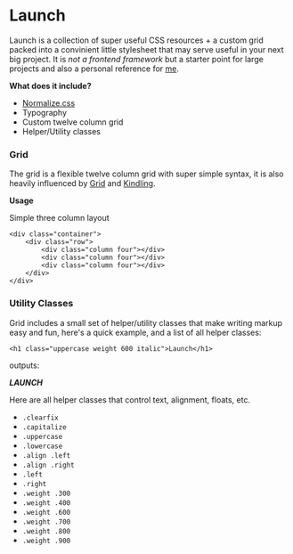 
# Launch

Launch is a collection of super useful CSS resources + a custom grid packed into a convinient little stylesheet that may serve useful in your next big project. It is _not a frontend framework_ but a starter point for large projects and also a personal reference for [me](http://scottcss.github.io/).

__What does it include?__

* [Normalize.css](http://necolas.github.io/normalize.css/)
* Typography
* Custom twelve column grid
* Helper/Utility classes

### Grid

The grid is a flexible twelve column grid with super simple syntax, it is also heavily influenced by [Grid](http://adamkaplan.me/grid/) and [Kindling](http://timothylong.com/kindling/).

__Usage__

Simple three column layout

```
<div class="container">
	<div class="row">
		<div class="column four"></div>
		<div class="column four"></div>
		<div class="column four"></div>
	</div>
</div>
```

### Utility Classes

Grid includes a small set of helper/utility classes that make writing markup easy and fun, here's a quick example, and a list of all helper classes:

```
<h1 class="uppercase weight 600 italic">Launch</h1>
```

outputs:

_**LAUNCH**_

Here are all helper classes that control text, alignment, floats, etc.

* `.clearfix`
* `.capitalize`
* `.uppercase`
* `.lowercase`
* `.align .left`
* `.align .right`
* `.left`
* `.right`
* `.weight .300`
* `.weight .400`
* `.weight .600`
* `.weight .700`
* `.weight .800`
* `.weight .900`